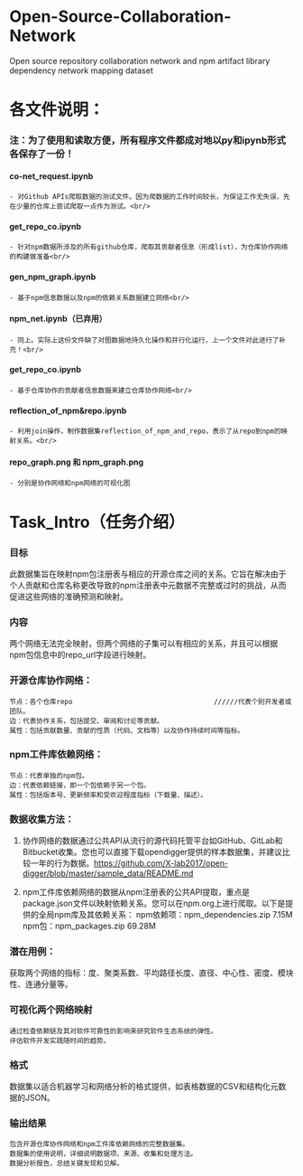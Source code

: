 # Open-Source-Collaboration-Network
Open source repository collaboration network and npm artifact library dependency network mapping dataset

# 各文件说明：
### 注：为了使用和读取方便，所有程序文件都成对地以py和ipynb形式各保存了一份！
#### co-net_request.ipynb<br/>
    - 对Github APIs爬取数据的测试文件。因为爬数据的工作时间较长，为保证工作无失误，先在少量的仓库上尝试爬取一点作为测试。<br/>
#### get_repo_co.ipynb <br/>
    - 针对npm数据所涉及的所有github仓库，爬取其贡献者信息（形成list），为仓库协作网络的构建做准备<br/>
#### gen_npm_graph.ipynb <br/>
    - 基于npm信息数据以及npm的依赖关系数据建立网络<br/>
#### npm_net.ipynb（已弃用）<br/>
    - 同上。实际上这份文件缺了对图数据地持久化操作和并行化运行，上一个文件对此进行了补充！<br/>
#### get_repo_co.ipynb<br/>
    - 基于仓库协作的贡献者信息数据来建立仓库协作网络<br/>
#### reflection_of_npm&repo.ipynb<br/>
    - 利用join操作，制作数据集reflection_of_npm_and_repo，表示了从repo到npm的映射关系。<br/>
#### repo_graph.png 和 npm_graph.png
    - 分别是协作网络和npm网络的可视化图

# Task_Intro（任务介绍）
### 目标
此数据集旨在映射npm包注册表与相应的开源仓库之间的关系。它旨在解决由于个人贡献和仓库名称更改导致的npm注册表中元数据不完整或过时的挑战，从而促进这些网络的准确预测和映射。

### 内容
两个网络无法完全映射，但两个网络的子集可以有相应的关系，并且可以根据npm包信息中的repo_url字段进行映射。

### 开源仓库协作网络：
    节点：各个仓库repo                                   //////代表个别开发者或团队。
    边：代表协作关系，包括提交、审阅和讨论等贡献。
    属性：包括贡献数量、贡献的性质（代码、文档等）以及协作持续时间等指标。

### npm工件库依赖网络：
    节点：代表单独的npm包。
    边：代表依赖链接，即一个包依赖于另一个包。
    属性：包括版本号、更新频率和受欢迎程度指标（下载量、描述）。

### 数据收集方法：
1. 协作网络的数据通过公共API从流行的源代码托管平台如GitHub、GitLab和Bitbucket收集。您也可以直接下载opendigger提供的样本数据集，并建议比较一年的行为数据。https://github.com/X-lab2017/open-digger/blob/master/sample_data/README.md

2. npm工件库依赖网络的数据从npm注册表的公共API提取，重点是package.json文件以映射依赖关系。您可以在npm.org上进行爬取。以下是提供的全局npm库及其依赖关系：
    npm依赖项：npm_dependencies.zip 7.15M
    npm包：npm_packages.zip 69.28M

### 潜在用例：
获取两个网络的指标：度、聚类系数、平均路径长度、直径、中心性、密度、模块性、连通分量等。

### 可视化两个网络映射
    通过检查依赖链及其对软件可靠性的影响来研究软件生态系统的弹性。
    评估软件开发实践随时间的趋势。

### 格式
数据集以适合机器学习和网络分析的格式提供，如表格数据的CSV和结构化元数据的JSON。

### 输出结果
    包含开源仓库协作网络和npm工件库依赖网络的完整数据集。
    数据集的使用说明，详细说明数据项、来源、收集和处理方法。
    数据分析报告，总结关键发现和见解。
